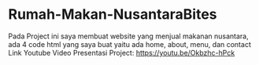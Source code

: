 # Rumah-Makan-NusantaraBites
Pada Project ini saya membuat website yang menjual makanan nusantara, ada 4 code html yang saya buat yaitu ada home, about, menu, dan contact
Link Youtube Video Presentasi Project: https://youtu.be/Okbzhc-hPck
